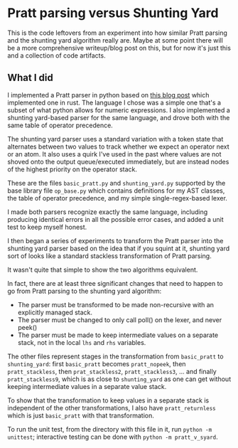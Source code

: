 # Pratt parsing versus Shunting Yard

This is the code leftovers from an experiment into how similar Pratt
parsing and the shunting yard algorithm really are. Maybe at some
point there will be a more comprehensive writeup/blog post on this,
but for now it's just this and a collection of code artifacts.

## What I did

I implemented a Pratt parser in python based on [this blog
post](https://matklad.github.io/2020/04/13/simple-but-powerful-pratt-parsing.html)
which implemented one in rust. The language I chose was a simple one
that's a subset of what python allows for numeric expressions. I also
implemented a shunting yard-based parser for the same language, and
drove both with the same table of operator precedence.

The shunting yard parser uses a standard variation with a token state
that alternates between two values to track whether we expect an
operator next or an atom. It also uses a quirk I've used in the past
where values are not shoved onto the output queue/executed
immediately, but are instead nodes of the highest priority on the
operator stack.

These are the files `basic_pratt.py` and `shunting_yard.py` supported
by the base library file `op_base.py` which contains definitions for
my AST classes, the table of operator precedence, and my simple
single-regex-based lexer.

I made both parsers recognize exactly the same language, including
producing identical errors in all the possible error cases, and added
a unit test to keep myself honest.

I then began a series of experiments to transform the Pratt parser
into the shunting yard parser based on the idea that if you squint at
it, shunting yard sort of looks like a standard stackless
transformation of Pratt parsing.

It wasn't quite that simple to show the two algorithms equivalent.

In fact, there are at least three significant changes that need to
happen to go from Pratt parsing to the shunting yard algorithm:

* The parser must be transformed to be made non-recursive with an
  explicitly managed stack.
* The parser must be changed to only call poll() on the lexer, and
  never peek()
* The parser must be made to keep intermediate values on a separate
  stack, not in the local `lhs` and `rhs` variables.

The other files represent stages in the transformation from
`basic_pratt` to `shunting_yard`: first `basic_pratt` becomes
`pratt_nopeek`, then `pratt_stackless`, then `prat_stackless2`,
`pratt_stackless3`, ... and finally `pratt_stackless9`, which is as
close to `shunting_yard` as one can get without keeping intermediate
values in a separate value stack.

To show that the transformation to keep values in a separate stack is
independent of the other transformations, I also have
`pratt_returnless` which is just `basic_pratt` with that
transformation.

To run the unit test, from the directory with this file in it, run
`python -m unittest`; interactive testing can be done with `python -m
pratt_v_syard`.
